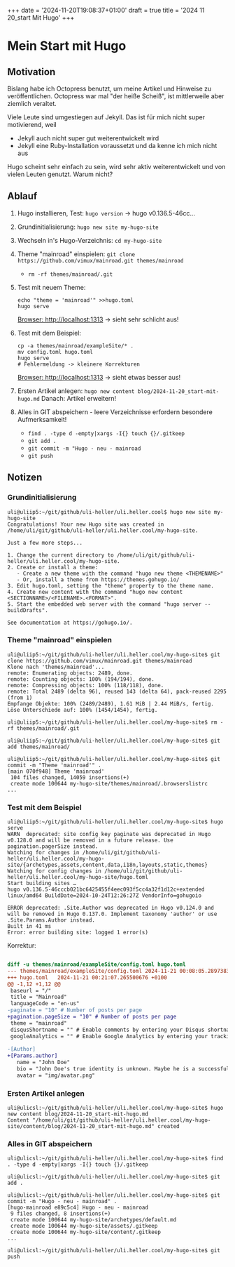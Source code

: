 +++
date = '2024-11-20T19:08:37+01:00'
draft = true
title = '2024 11 20_start Mit Hugo'
+++

Mein Start mit Hugo
===================

Motivation
----------

Bislang habe ich Octopress benutzt, um meine Artikel und Hinweise
zu veröffentlichen. Octopress war mal "der heiße Scheiß", ist
mittlerweile aber ziemlich veraltet.

Viele Leute sind umgestiegen auf Jekyll. Das ist für mich nicht
super motivierend, weil

- Jekyll auch nicht super gut weiterentwickelt wird
- Jekyll eine Ruby-Installation voraussetzt und da kenne ich mich nicht aus

Hugo scheint sehr einfach zu sein, wird sehr aktiv weiterentwickelt
und von vielen Leuten genutzt. Warum nicht?

Ablauf
------

1. Hugo installieren, Test: `hugo version` -> hugo v0.136.5-46cc...

2. Grundinitialisierung: `hugo new site my-hugo-site`

3. Wechseln in's Hugo-Verzeichnis: `cd my-hugo-site`

4. Theme "mainroad" einspielen: `git clone https://github.com/vimux/mainroad.git themes/mainroad`
    - `rm -rf themes/mainroad/.git`

5. Test mit neuem Theme:

   ```
   echo "theme = 'mainroad'" >>hugo.toml
   hugo serve
   ```

   [Browser: http://localhost:1313](http://localhost:1313) -> sieht sehr
   schlicht aus!
   
6. Test mit dem Beispiel:

   ```
   cp -a themes/mainroad/exampleSite/* .
   mv config.toml hugo.toml
   hugo serve
   # Fehlermeldung -> kleinere Korrekturen
   ```

   [Browser: http://localhost:1313](http://localhost:1313) -> sieht etwas
   besser aus!

7. Ersten Artikel anlegen: `hugo new content blog/2024-11-20_start-mit-hugo.md`
   Danach: Artikel erweitern!

8. Alles in GIT abspeichern - leere Verzeichnisse erfordern besondere Aufmerksamkeit!

   - `find . -type d -empty|xargs -I{} touch {}/.gitkeep`
   - `git add .`
   - `git commit -m "Hugo - neu - mainroad`
   - `git push`

Notizen
-------

### Grundinitialisierung

```
uli@uliip5:~/git/github/uli-heller/uli.heller.cool$ hugo new site my-hugo-site
Congratulations! Your new Hugo site was created in /home/uli/git/github/uli-heller/uli.heller.cool/my-hugo-site.

Just a few more steps...

1. Change the current directory to /home/uli/git/github/uli-heller/uli.heller.cool/my-hugo-site.
2. Create or install a theme:
   - Create a new theme with the command "hugo new theme <THEMENAME>"
   - Or, install a theme from https://themes.gohugo.io/
3. Edit hugo.toml, setting the "theme" property to the theme name.
4. Create new content with the command "hugo new content <SECTIONNAME>/<FILENAME>.<FORMAT>".
5. Start the embedded web server with the command "hugo server --buildDrafts".

See documentation at https://gohugo.io/.
```

### Theme "mainroad" einspielen

```
uli@uliip5:~/git/github/uli-heller/uli.heller.cool/my-hugo-site$ git clone https://github.com/vimux/mainroad.git themes/mainroad
Klone nach 'themes/mainroad'...
remote: Enumerating objects: 2489, done.
remote: Counting objects: 100% (194/194), done.
remote: Compressing objects: 100% (118/118), done.
remote: Total 2489 (delta 96), reused 143 (delta 64), pack-reused 2295 (from 1)
Empfange Objekte: 100% (2489/2489), 1.61 MiB | 2.44 MiB/s, fertig.
Löse Unterschiede auf: 100% (1454/1454), fertig.

uli@uliip5:~/git/github/uli-heller/uli.heller.cool/my-hugo-site$ rm -rf themes/mainroad/.git

uli@uliip5:~/git/github/uli-heller/uli.heller.cool/my-hugo-site$ git add themes/mainroad/

uli@uliip5:~/git/github/uli-heller/uli.heller.cool/my-hugo-site$ git commit -m "Theme 'mainroad'" .
[main 070f948] Theme 'mainroad'
 104 files changed, 14059 insertions(+)
 create mode 100644 my-hugo-site/themes/mainroad/.browserslistrc
...
```

### Test mit dem Beispiel

```
uli@uliip5:~/git/github/uli-heller/uli.heller.cool/my-hugo-site$ hugo serve
WARN  deprecated: site config key paginate was deprecated in Hugo v0.128.0 and will be removed in a future release. Use pagination.pagerSize instead.
Watching for changes in /home/uli/git/github/uli-heller/uli.heller.cool/my-hugo-site/{archetypes,assets,content,data,i18n,layouts,static,themes}
Watching for config changes in /home/uli/git/github/uli-heller/uli.heller.cool/my-hugo-site/hugo.toml
Start building sites … 
hugo v0.136.5-46cccb021bc6425455f4eec093f5cc4a32f1d12c+extended linux/amd64 BuildDate=2024-10-24T12:26:27Z VendorInfo=gohugoio

ERROR deprecated: .Site.Author was deprecated in Hugo v0.124.0 and will be removed in Hugo 0.137.0. Implement taxonomy 'author' or use .Site.Params.Author instead.
Built in 41 ms
Error: error building site: logged 1 error(s)
```

Korrektur:

```diff

diff -u themes/mainroad/exampleSite/config.toml hugo.toml 
--- themes/mainroad/exampleSite/config.toml	2024-11-21 00:08:05.289738324 +0100
+++ hugo.toml	2024-11-21 00:21:07.265500676 +0100
@@ -1,12 +1,12 @@
 baseurl = "/"
 title = "Mainroad"
 languageCode = "en-us"
-paginate = "10" # Number of posts per page
+pagination.pageSize = "10" # Number of posts per page
 theme = "mainroad"
 disqusShortname = "" # Enable comments by entering your Disqus shortname
 googleAnalytics = "" # Enable Google Analytics by entering your tracking id
 
-[Author]
+[Params.author]
   name = "John Doe"
   bio = "John Doe's true identity is unknown. Maybe he is a successful blogger or writer. Nobody knows it."
   avatar = "img/avatar.png"
```

### Ersten Artikel anlegen

```
uli@ulicsl:~/git/github/uli-heller/uli.heller.cool/my-hugo-site$ hugo new content blog/2024-11-20_start-mit-hugo.md 
Content "/home/uli/git/github/uli-heller/uli.heller.cool/my-hugo-site/content/blog/2024-11-20_start-mit-hugo.md" created
```

### Alles in GIT abspeichern

```
uli@ulicsl:~/git/github/uli-heller/uli.heller.cool/my-hugo-site$ find . -type d -empty|xargs -I{} touch {}/.gitkeep

uli@ulicsl:~/git/github/uli-heller/uli.heller.cool/my-hugo-site$ git add .

uli@ulicsl:~/git/github/uli-heller/uli.heller.cool/my-hugo-site$ git commit -m "Hugo - neu - mainroad" .
[hugo-mainroad e89c5c4] Hugo - neu - mainroad
 9 files changed, 8 insertions(+)
 create mode 100644 my-hugo-site/archetypes/default.md
 create mode 100644 my-hugo-site/assets/.gitkeep
 create mode 100644 my-hugo-site/content/.gitkeep
...

uli@ulicsl:~/git/github/uli-heller/uli.heller.cool/my-hugo-site$ git push
```

